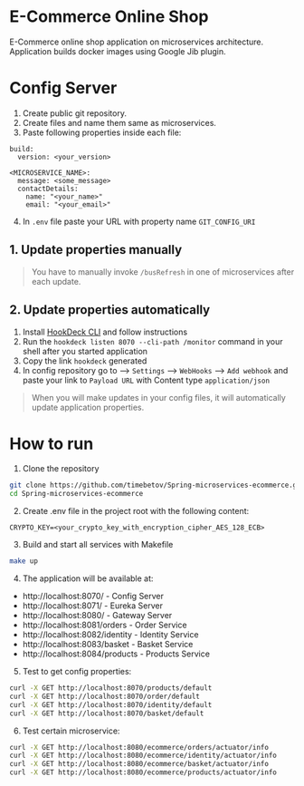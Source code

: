 # E-Commerce Online Shop
E-Commerce online shop application on microservices architecture. Application builds docker images using Google Jib plugin.

# Config Server
1. Create public git repository.
2. Create files and name them same as microservices.
3. Paste following properties inside each file:
```dotenv
build:
  version: <your_version>

<MICROSERVICE_NAME>:
  message: <some_message>
  contactDetails:
    name: "<your_name>"
    email: "<your_email>"
```
4. In `.env` file paste your URL with property name `GIT_CONFIG_URI`

## 1. Update properties manually
> You have to manually invoke `/busRefresh` in one of microservices after each update.

## 2. Update properties automatically
1. Install [HookDeck CLI](https://hookdeck.com/docs/cli#installation) and follow instructions
2. Run the `hookdeck listen 8070 --cli-path /monitor` command in your shell after you started application
3. Copy the link `hookdeck` generated
4. In config repository go to --> `Settings` --> `WebHooks` --> `Add webhook` and paste your link to `Payload URL` with Content type `application/json`
> When you will make updates in your config files, it will automatically update application properties.

# How to run
1. Clone the repository
```bash
git clone https://github.com/timebetov/Spring-microservices-ecommerce.git
cd Spring-microservices-ecommerce
```
2. Create .env file in the project root with the following content:
```dotenv
CRYPTO_KEY=<your_crypto_key_with_encryption_cipher_AES_128_ECB>
```
3. Build and start all services with Makefile
```bash
make up
```
4. The application will be available at:
* http://localhost:8070/ - Config Server
* http://localhost:8071/ - Eureka Server
* http://localhost:8080/ - Gateway Server
* http://localhost:8081/orders - Order Service
* http://localhost:8082/identity - Identity Service
* http://localhost:8083/basket - Basket Service
* http://localhost:8084/products - Products Service
5. Test to get config properties:
```bash
curl -X GET http://localhost:8070/products/default
curl -X GET http://localhost:8070/order/default
curl -X GET http://localhost:8070/identity/default
curl -X GET http://localhost:8070/basket/default
```
6. Test certain microservice:
```bash
curl -X GET http://localhost:8080/ecommerce/orders/actuator/info
curl -X GET http://localhost:8080/ecommerce/identity/actuator/info
curl -X GET http://localhost:8080/ecommerce/basket/actuator/info
curl -X GET http://localhost:8080/ecommerce/products/actuator/info
```